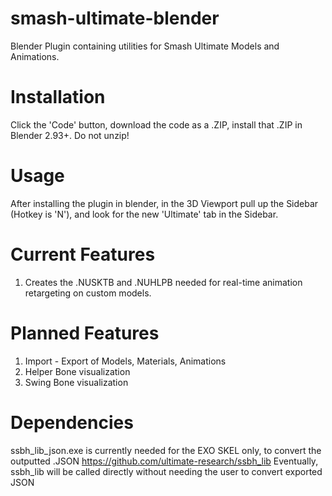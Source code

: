 # smash-ultimate-blender
Blender Plugin containing utilities for Smash Ultimate Models and Animations.

# Installation
Click the 'Code' button, download the code as a .ZIP, install that .ZIP in Blender 2.93+. Do not unzip!

# Usage
After installing the plugin in blender, in the 3D Viewport pull up the Sidebar (Hotkey is 'N'), and look for the new 'Ultimate' tab in the Sidebar.

# Current Features
1.  Creates the .NUSKTB and .NUHLPB needed for real-time animation retargeting on custom models.

# Planned Features
1. Import - Export of Models, Materials, Animations
2. Helper Bone visualization
3. Swing Bone visualization

# Dependencies
ssbh_lib_json.exe is currently needed for the EXO SKEL only, to convert the outputted .JSON https://github.com/ultimate-research/ssbh_lib
Eventually, ssbh_lib will be called directly without needing the user to convert exported JSON

